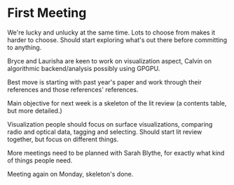 # First Meeting
We're lucky and unlucky at the same time. Lots to choose from makes it harder to choose. Should start exploring what's out there before committing to anything.

Bryce and Laurisha are keen to work on visualization aspect, Calvin on algorithmic backend/analysis possibly using GPGPU.

Best move is starting with past year's paper and work through their references and those references' references.

Main objective for next week is a skeleton of the lit review (a contents table, but more detailed.)

Visualization people should focus on surface visualizations, comparing radio and optical data, tagging and selecting. Should start lit review together, but focus on different things.

More meetings need to be planned with Sarah Blythe, for exactly what kind of things people need.

Meeting again on Monday, skeleton's done.
